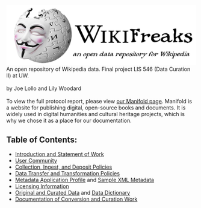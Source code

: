 <img src="logo.png">
An open repository of Wikipedia data. Final project LIS 546 (Data Curation II) at UW.
<br><br>
by Joe Lollo and Lily Woodard
<br><br>
To view the full protocol report, please view <a href="https://uw.manifoldapp.org/projects/wikifreaks">our Manifold page</a>. Manifold is a website for publishing digital, open-source books and documents. It is widely used in digital humanities and cultural heritage projects, which is why we chose it as a place for our documentation.

## Table of Contents:
- [Introduction and Statement of Work](https://github.com/JoeLollo21/WikiFreaks/blob/main/protocol-report/introduction.md)
- [User Community](https://github.com/JoeLollo21/WikiFreaks/blob/main/protocol-report/user-communities.md)
- [Collection, Ingest, and Deposit Policies](https://github.com/JoeLollo21/WikiFreaks/blob/main/protocol-report/policies.md)
- [Data Transfer and Transformation Policies](https://github.com/JoeLollo21/WikiFreaks/blob/main/protocol-report/policies-2.md)
- [Metadata Application Profile](https://github.com/JoeLollo21/WikiFreaks/blob/main/protocol-report/metadata.md) and [Sample XML Metadata](https://github.com/JoeLollo21/WikiFreaks/blob/main/protocol-report/Sample-Metadata.xml)
- [Licensing Information](https://github.com/JoeLollo21/WikiFreaks/blob/main/protocol-report/licensing.md)
- [Original and Curated Data](https://github.com/JoeLollo21/WikiFreaks/tree/main/sample-data) and [Data Dictionary](https://github.com/JoeLollo21/WikiFreaks/blob/main/sample-data/Sample-Data-Dictionary.csv)
- [Documentation of Conversion and Curation Work](https://github.com/JoeLollo21/WikiFreaks/blob/main/protocol-report/data-conversion.md)
